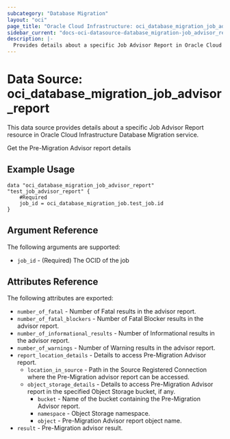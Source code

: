 ```yaml
---
subcategory: "Database Migration"
layout: "oci"
page_title: "Oracle Cloud Infrastructure: oci_database_migration_job_advisor_report"
sidebar_current: "docs-oci-datasource-database_migration-job_advisor_report"
description: |-
  Provides details about a specific Job Advisor Report in Oracle Cloud Infrastructure Database Migration service
---
```


# Data Source: oci_database_migration_job_advisor_report
This data source provides details about a specific Job Advisor Report resource in Oracle Cloud Infrastructure Database Migration service.

Get the Pre-Migration Advisor report details


## Example Usage

```hcl
data "oci_database_migration_job_advisor_report" "test_job_advisor_report" {
	#Required
	job_id = oci_database_migration_job.test_job.id
}
```

## Argument Reference

The following arguments are supported:

* `job_id` - (Required) The OCID of the job 


## Attributes Reference

The following attributes are exported:

* `number_of_fatal` - Number of Fatal results in the advisor report. 
* `number_of_fatal_blockers` - Number of Fatal Blocker results in the advisor report. 
* `number_of_informational_results` - Number of Informational results in the advisor report. 
* `number_of_warnings` - Number of Warning results in the advisor report. 
* `report_location_details` - Details to access Pre-Migration Advisor report. 
	* `location_in_source` - Path in the Source Registered Connection where the Pre-Migration advisor report can be accessed. 
	* `object_storage_details` - Details to access Pre-Migration Advisor report in the specified Object Storage bucket, if any. 
		* `bucket` - Name of the bucket containing the Pre-Migration Advisor report. 
		* `namespace` - Object Storage namespace. 
		* `object` - Pre-Migration Advisor report object name. 
* `result` - Pre-Migration advisor result. 

